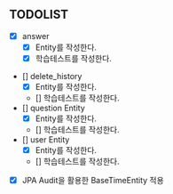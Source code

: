## TODOLIST
- [x] answer
    - [x] Entity를 작성한다.
    - [x] 학습테스트를 작성한다.
- [] delete_history 
    - [x] Entity를 작성한다.
    - [] 학습테스트를 작성한다.
- [] question Entity
    - [x] Entity를 작성한다.
    - [] 학습테스트를 작성한다.
- [] user Entity
    - [x] Entity를 작성한다.
    - [] 학습테스트를 작성한다.
- [x] JPA Audit을 활용한 BaseTimeEntity 적용